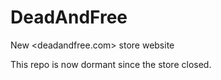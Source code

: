 # DeadAndFree

New <deadandfree.com> store website

This repo is now dormant since the store closed.
